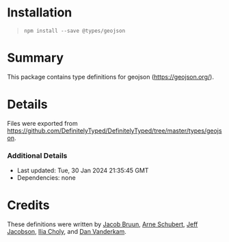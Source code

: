 # Installation

> `npm install --save @types/geojson`

# Summary

This package contains type definitions for geojson (https://geojson.org/).

# Details

Files were exported from https://github.com/DefinitelyTyped/DefinitelyTyped/tree/master/types/geojson.

### Additional Details

* Last updated: Tue, 30 Jan 2024 21:35:45 GMT
* Dependencies: none

# Credits

These definitions were written
by [Jacob Bruun](https://github.com/cobster), [Arne Schubert](https://github.com/atd-schubert), [Jeff Jacobson](https://github.com/JeffJacobson), [Ilia Choly](https://github.com/icholy),
and [Dan Vanderkam](https://github.com/danvk).
